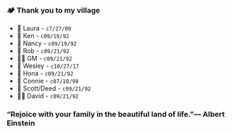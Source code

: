 ### 🏕 Thank you to my village
* 🥞 Laura - `c7/27/09`
* 🦍 Ken - `c09/19/92`
* 🦚 Nancy - `c09/19/92`
* 🦤 Rob - `c09/21/92`
* 👵🏻 GM  - `c09/21/92`
* 🐶 Wesley - `c10/27/17`
* 🎏 Hona - `c09/21/92`
* 🐺 Connie - `c07/10/98`
* 🎺 Scott/Deed - `c09/21/92`
* 🤙🏼 David - `c09/21/92`
### “Rejoice with your family in the beautiful land of life.”― Albert Einstein
